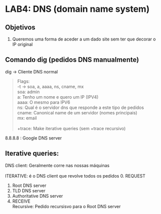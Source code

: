 # LAB4: DNS (domain name system)

## Objetivos

1. Queremos uma forma de aceder a um dado site sem ter que decorar o IP original

## Comando dig (pedidos DNS manualmente)

dig -> Cliente DNS normal

> Flags: \
> -t -> soa, a, aaaa, ns, cname, mx \
> soa: admin \
> a: Tenho um nome e quero um IP (IPV4) \
> aaaa: O mesmo para IPV6 \
> ns: Qual é o servidor dns que responde a este tipo de pedidos \
> cname: Canonical name de um servidor (nomes principais) \
> mx: email \
> \
> +trace: Make iterative queries (sem +trace recursivo)

8.8.8.8 : Google DNS server

## Iterative queries: 
DNS client: Geralmente corre nas nossas máquinas \
\
ITERATIVE: é o DNS client que revolve todos os pedidos
0. REQUEST
1. Root DNS server
2. TLD DNS server
3. Authoritative DNS server
4. RECEIVE
\
Recursive: Pedido recursisvo para o Root DNS server


